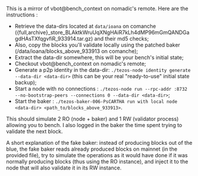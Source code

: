This is a mirror of vbot@bench_context on nomadic's remote.
Here are the instructions :

- Retrieve the data-dirs located at `data/ioana` on comanche ({full,archive}_store_BLAktkWruUqXNgHAiR7kLh4dMP96mGmQANDGagdHAsTXfqgvfiR_933914.tar.gz) and their md5 checks;
- Also, copy the blocks you'll validate locally using the patched baker (/data/ioana/blocks_above_933913 on comanche);
- Extract the data-dir somewhere, this will be your bench's initial state;
- Checkout vbot@bench_context on nomadic's remote;
- Generate a p2p identity in the data-dir: `./tezos-node identity generate --data-dir <data-dir>` (this can be your real "ready-to-use" initial state backup);
- Start a node with no connections : `./tezos-node run --rpc-addr :8732 --no-bootstrap-peers --connections 0 --data-dir <data-dir>`;
- Start the baker : `./tezos-baker-006-PsCARTHA run with local node <data-dir> <path_to/blocks_above_933913>`.

This should simulate 2 RO (node + baker) and 1 RW (validator process) allowing you to bench. I also logged in the baker the time spent trying to validate the next block.

A short explanation of the fake baker: instead of producing blocks out of the blue, the fake baker reads already produced blocks on mainnet (in the provided file), try to simulate the operations as it would have done if it was normally producing blocks (thus using the RO instance), and inject it to the node that will also validate it in its RW instance.
